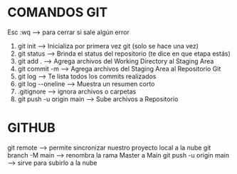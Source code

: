 # COMANDOS GIT

Esc :wq --> para cerrar si sale algún error

1. git init --> Inicializa por primera vez git (solo se hace una vez)
2. git status --> Brinda el status del repositorio (te dice en que etapa estás)
3. git add . --> Agrega archivos del Working Directory al Staging Area
4. git commit -m --> Agrega archivos del Staging Area al Repositorio Git
5. git log --> Te lista todos los commits realizados
6. git log --oneline --> Muestra un resumen corto
7. .gitignore --> ignora archivos o carpetas
8. git push -u origin main --> Sube archivos a Repositorio 

# GITHUB
git remote --> permite sincronizar nuestro proyecto local a la nube
git branch -M main --> renombra la rama Master a Main
git push -u origin main --> sirve para subirlo a la nube
